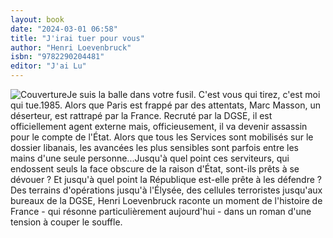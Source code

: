 ```yaml
---
layout: book
date: "2024-03-01 06:58"
title: "J'irai tuer pour vous"
author: "Henri Loevenbruck"
isbn: "9782290204481"
editor: "J'ai Lu"
---
```

![Couverture](/img/9782290204481.jpeg)Je suis la balle dans votre fusil. C'est vous qui tirez, c'est moi qui tue.1985. Alors que Paris est frappé par des attentats, Marc Masson, un déserteur, est rattrapé par la France. Recruté par la DGSE, il est officiellement agent externe mais, officieusement, il va devenir assassin pour le compte de l'État. Alors que tous les Services sont mobilisés sur le dossier libanais, les avancées les plus sensibles sont parfois entre les mains d'une seule personne...Jusqu'à quel point ces serviteurs, qui endossent seuls la face obscure de la raison d'État, sont-ils prêts à se dévouer ? Et jusqu'à quel point la République est-elle prête à les défendre ?Des terrains d'opérations jusqu'à l'Élysée, des cellules terroristes jusqu'aux bureaux de la DGSE, Henri Loevenbruck raconte un moment de l'histoire de France - qui résonne particulièrement aujourd'hui - dans un roman d'une tension à couper le souffle.